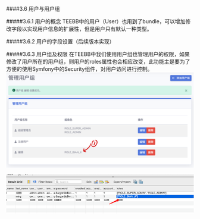 ####3.6 用户与用户组

#####3.6.1 用户的概念
TEEBB中的用户（User）也用到了bundle，可以增加修改字段以实现用户信息的扩展性，但是用户只有默认一种类型。

#####3.6.2 用户的字段设置（后续版本实现）

#####3.6.3 用户组及权限
在TEEBB中我们使用用户组也管理用户的权限，如果修改了用户所在的用户组，则用户的roles属性也会相应改变，此功能主是要为了方便的使用Symfony中的Security组件，对用户访问进行控制。  
![alt 管理用户组](teebb_images/user-group-role.png "管理用户组")  

![alt 对应组的用户都将有对应的roles](teebb_images/user-table-roles.png "对应组的用户都将有对应的roles")  
